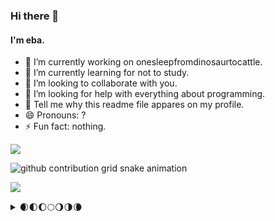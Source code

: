### Hi there 👋 

####  I'm eba.

- 🔭 I’m currently working on onesleepfromdinosaurtocattle.
- 🌱 I’m currently learning for not to study.
- 👯 I’m looking to collaborate with you.
- 🤔 I’m looking for help with everything about programming.
- 💬 Tell me why this readme file appares on my profile.
- 😄 Pronouns: ?
- ⚡ Fun fact: nothing.

![](https://komarev.com/ghpvc/?username=night-heron-eba&color=brightgreen&style=for-the-badge&label=profile+views)

![github contribution grid snake animation](https://raw.githubusercontent.com/night-heron-eba/night-heron-eba/snake_branch/github-contribution-grid-snake.svg)

![](https://hit.yhype.me/github/profile?user_id=75131812)

<details>
<summary>🌒🌓🌔🌕🌖🌗🌘</summary>

<img src="https://wakatime.com/share/@eba/bcde4d55-e6ee-40bd-b3bb-7283f37ee0bb.svg">

<img src="https://wakatime.com/share/@eba/6931b3cd-06b3-4e10-9066-c40072c21ada.svg">

<img src="https://wakatime.com/share/@eba/cd0b9902-98f7-4455-84c7-e83310f37e7e.svg">


</details>

